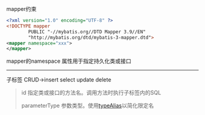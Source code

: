 mapper约束
```xml
<?xml version="1.0" encoding="UTF-8" ?>
<!DOCTYPE mapper
        PUBLIC "-//mybatis.org//DTD Mapper 3.9//EN"
        "http://mybatis.org/dtd/mybatis-3-mapper.dtd">
<mapper namespace="xxx">
</mapper>
```
mapper的namespace 属性用于指定持久化类或接口
<hr>
子标签 CRUD->insert select update delete

> id 指定类或接口的方法名。调用方法时执行子标签内的SQL
> 
> parameterType 参数类型。使用[typeAlias](02-mybatis-config的标签.md#typealiases)以简化限定名